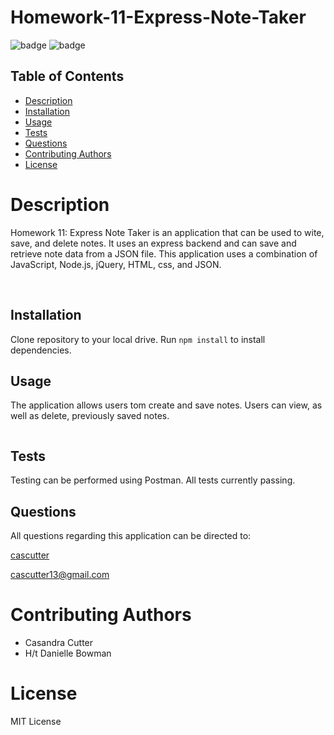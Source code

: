 # Homework-11-Express-Note-Taker
![badge](https://img.shields.io/badge/license-MIT-orange)
![badge](https://img.shields.io/badge/build-passing-brightgreen)
    
## Table of Contents
* [Description](#description)
* [Installation](#installation)
* [Usage](#usage)
* [Tests](#test)
* [Questions](#questions)
* [Contributing Authors](#contributors)
* [License](#license)
    
# Description
Homework 11: Express Note Taker is an application that can be used to wite, save, and delete notes. It uses an express backend and can save and retrieve note data from a JSON file. This application uses a combination of JavaScript, Node.js, jQuery, HTML, css, and JSON.

<img src="">
<img src="">
    
## Installation
Clone repository to your local drive. Run ```npm install``` to install dependencies.
    
## Usage
The application allows users tom create and save notes. Users can view, as well as delete, previously saved notes.

<img src="">
          
## Tests
Testing can be performed using Postman. All tests currently passing.
            
## Questions
All questions regarding this application can be directed to: 
 
<a href="https://github.com/cascutter">cascutter</a> 

<a href="mailto:cascutter13@gmail.com">cascutter13@gmail.com</a>
    
# Contributing Authors
* Casandra Cutter 
* H/t Danielle Bowman
    
# License
MIT License